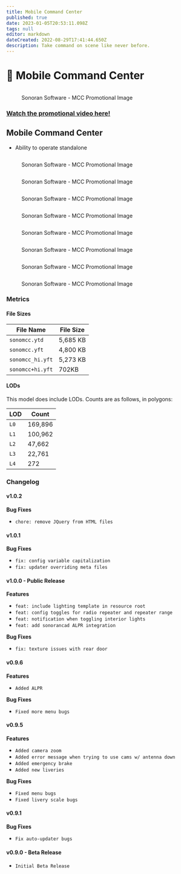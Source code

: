 ```yaml
---
title: Mobile Command Center
published: true
date: 2023-01-05T20:53:11.098Z
tags: null
editor: markdown
dateCreated: 2022-08-29T17:41:44.650Z
description: Take command on scene like never before.
---
```


# 🚛 Mobile Command Center

<figure><img src="../../mcc_promo_wide.png" alt=""><figcaption><p>Sonoran Software - MCC Promotional Image</p></figcaption></figure>

### [Watch the promotional video here!](https://www.youtube.com/watch?v=lli0z3V--TI)

## Mobile Command Center

* Ability to operate standalone       &#x20;

<figure><img src="../../feat-slides.png" alt=""><figcaption><p>Sonoran Software - MCC Promotional Image</p></figcaption></figure>

<figure><img src="../../feat-sonoradio.png" alt=""><figcaption><p>Sonoran Software - MCC Promotional Image</p></figcaption></figure>

<figure><img src="../../feat-cameras-a.png" alt=""><figcaption><p>Sonoran Software - MCC Promotional Image</p></figcaption></figure>

<figure><img src="../../feat-interior_lights.png" alt=""><figcaption><p>Sonoran Software - MCC Promotional Image</p></figcaption></figure>

<figure><img src="../../control_menu.png" alt=""><figcaption><p>Sonoran Software - MCC Promotional Image</p></figcaption></figure>

<figure><img src="../../livery_options.png" alt=""><figcaption><p>Sonoran Software - MCC Promotional Image</p></figcaption></figure>

<figure><img src="../../speed-camera/auto-update-feature.png" alt=""><figcaption><p>Sonoran Software - MCC Promotional Image</p></figcaption></figure>

<figure><img src="../../easy_translations_mcc.png" alt=""><figcaption><p>Sonoran Software - MCC Promotional Image</p></figcaption></figure>

### Metrics

#### File Sizes

| File Name        | File Size |
| ---------------- | --------- |
| `sonomcc.ytd`    | 5,685 KB  |
| `sonomcc.yft`    | 4,800 KB  |
| `sonomcc_hi.yft` | 5,273 KB  |
| `sonomcc+hi.yft` | 702KB     |

#### LODs

This model does include LODs. Counts are as follows, in polygons:

| LOD  | Count   |
| ---- | ------- |
| `L0` | 169,896 |
| `L1` | 100,962 |
| `L2` | 47,662  |
| `L3` | 22,761  |
| `L4` | 272     |

### Changelog

#### v1.0.2

**Bug Fixes**

* `chore: remove JQuery from HTML files`

#### v1.0.1

**Bug Fixes**

* `fix: config variable capitalization`
* `fix: updater overriding meta files`

#### v1.0.0 - Public Release

**Features**

* `feat: include lighting template in resource root`
* `feat: config toggles for radio repeater and repeater range`
* `feat: notification when toggling interior lights`
* `feat: add sonorancad ALPR integration`

**Bug Fixes**

* `fix: texture issues with rear door`

#### v0.9.6

**Features**

* `Added ALPR`

**Bug Fixes**

* `Fixed more menu bugs`

#### v0.9.5

**Features**

* `Added camera zoom`
* `Added error message when trying to use cams w/ antenna down`
* `Added emergency brake`
* `Added new liveries`

**Bug Fixes**

* `Fixed menu bugs`
* `Fixed livery scale bugs`

#### v0.9.1

**Bug Fixes**

* `Fix auto-updater bugs`

#### v0.9.0 - Beta Release

* `Initial Beta Release`
